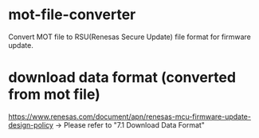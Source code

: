 # mot-file-converter
Convert MOT file to RSU(Renesas Secure Update) file format for firmware update.

# download data format (converted from mot file)
https://www.renesas.com/document/apn/renesas-mcu-firmware-update-design-policy
-> Please refer to "7.1 Download Data Format"
